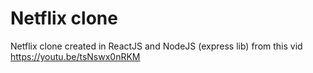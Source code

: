 # Netflix clone
Netflix clone created in ReactJS and NodeJS (express lib) from this vid https://youtu.be/tsNswx0nRKM
